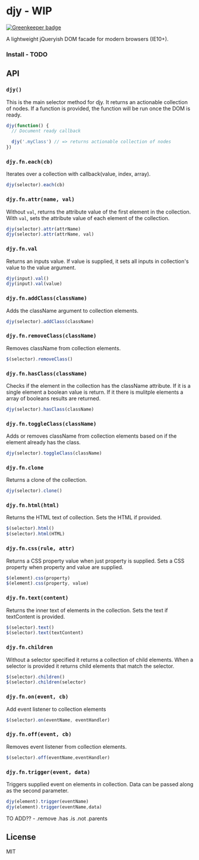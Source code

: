 # djy - WIP

[![Greenkeeper badge](https://badges.greenkeeper.io/tiaanduplessis/djy.svg)](https://greenkeeper.io/)

A lightweight jQueryish DOM facade for modern browsers (IE10+).

### Install - TODO

## API

### `djy()`

This is the main selector method for djy. It returns an actionable collection of nodes. If a function is provided, the function will be run once the DOM is ready.

```js
djy(function() {
  // Document ready callback

  djy('.myClass') // => returns actionable collection of nodes
})
```

### `djy.fn.each(cb)`

Iterates over a collection with callback(value, index, array).

```js
djy(selector).each(cb)
```

### `djy.fn.attr(name, val)`

Without `val`, returns the attribute value of the first element in the collection. With `val`, sets the attribute value of each element of the collection.

```js
djy(selector).attr(attrName)
djy(selector).attr(attrName, val)
```

### `djy.fn.val`

Returns an inputs value. If value is supplied, it sets all inputs in collection's value to the value argument.

```js
djy(input).val() 
djy(input).val(value)
```

### `djy.fn.addClass(className)`

Adds the className argument to collection elements.

```js
djy(selector).addClass(className) 
```

### `djy.fn.removeClass(className)`

Removes className from collection elements.

```js
$(selector).removeClass()
```

### `djy.fn.hasClass(className)`

Checks if the element in the collection has the className attribute. If it is a single element a boolean value is return. If it there is mulitple elements a array of booleans results are returned.

```js
djy(selector).hasClass(className)
```

### `djy.fn.toggleClass(className)`

Adds or removes className from collection elements based on if the element already has the class.

```js
djy(selector).toggleClass(className) 
```

### `djy.fn.clone`

Returns a clone of the collection.

```js
djy(selector).clone()
```

### `djy.fn.html(html)`

Returns the HTML text of collection. Sets the HTML if provided.

```js
$(selector).html()
$(selector).html(HTML)
```

### `djy.fn.css(rule, attr)`

Returns a CSS property value when just property is supplied. Sets a CSS property when property and value are supplied.

```js
$(element).css(property)
$(element).css(property, value)
```

### `djy.fn.text(content)`

Returns the inner text of elements in the collection. Sets the text if textContent is provided.

```js
$(selector).text()
$(selector).text(textContent)
```

### `djy.fn.children`

Without a selector specified it returns a collection of child elements. When a selector is provided it returns child elements that match the selector.

```js
$(selector).children()
$(selector).children(selector)
```

### `djy.fn.on(event, cb)`

Add event listener to collection elements

```js
$(selector).on(eventName, eventHandler)
```

### `djy.fn.off(event, cb)`

Removes event listener from collection elements.

```js
$(selector).off(eventName,eventHandler)
```

### `djy.fn.trigger(event, data)`

Triggers supplied event on elements in collection. Data can be passed along as the second parameter.

```js
djy(element).trigger(eventName)
djy(element).trigger(eventName,data)
```

TO ADD?? - .remove .has .is .not .parents

## License

MIT
